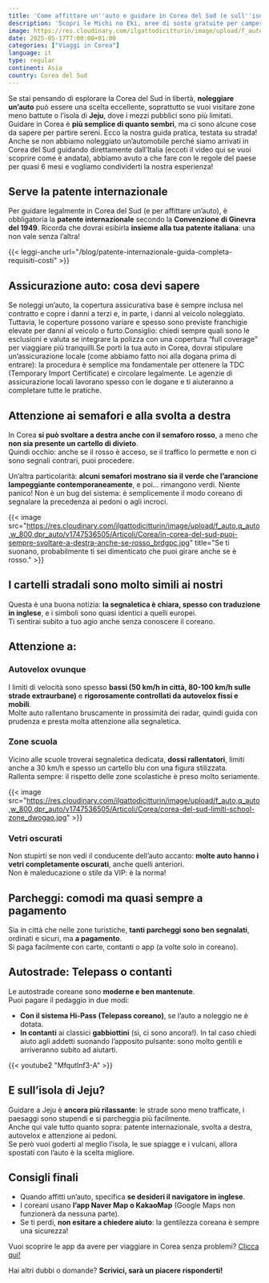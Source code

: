 ```yaml
---
title: 'Come affittare un''auto e guidare in Corea del Sud (e sull''isola di Jeju)'
description: 'Scopri le Michi no Eki, aree di sosta gratuite per camper in Giappone. Servizi 24h, prodotti locali e un tuffo nel Giappone autentico. Viaggia on the road!'
image: https://res.cloudinary.com/ilgattodicitturin/image/upload/f_auto,q_auto,w_800,dpr_auto/v1713007643/Articoli/Corea/regole-per-guidare-in-corea_gifxqd.jpg
date: 2025-05-17T7:00:00+01:00
categories: ["Viaggi in Corea"]
language: it
type: regular   
continent: Asia
country: Corea del Sud
---
```

Se stai pensando di esplorare la Corea del Sud in libertà, **noleggiare un’auto** può essere una scelta eccellente, soprattutto se vuoi visitare zone meno battute o l’isola di **Jeju**, dove i mezzi pubblici sono più limitati.  
Guidare in Corea è **più semplice di quanto sembri**, ma ci sono alcune cose da sapere per partire sereni. Ecco la nostra guida pratica, testata su strada! Anche se non abbiamo noleggiato un’automobile perché siamo arrivati in Corea del Sud guidando direttamente dall’Italia (eccoti il video qui se vuoi scoprire come è andata), abbiamo avuto a che fare con le regole del paese per quasi 6 mesi e vogliamo condividerti la nostra esperienza!

## Serve la patente internazionale

Per guidare legalmente in Corea del Sud (e per affittare un’auto), è obbligatoria la **patente internazionale** secondo la **Convenzione di Ginevra del 1949**. Ricorda che dovrai esibirla **insieme alla tua patente italiana**: una non vale senza l’altra!

{{< leggi-anche url="/blog/patente-internazionale-guida-completa-requisiti-costi" >}}

## Assicurazione auto: cosa devi sapere
Se noleggi un’auto, la copertura assicurativa base è sempre inclusa nel contratto e copre i danni a terzi e, in parte, i danni al veicolo noleggiato. Tuttavia, le coperture possono variare e spesso sono previste franchigie elevate per danni al veicolo o furto.Consiglio: chiedi sempre quali sono le esclusioni e valuta se integrare la polizza con una copertura “full coverage” per viaggiare più tranquilli.Se porti la tua auto in Corea, dovrai stipulare un’assicurazione locale (come abbiamo fatto noi alla dogana prima di entrare): la procedura è semplice ma fondamentale per ottenere la TDC (Temporary Import Certificate) e circolare legalmente. Le agenzie di assicurazione locali lavorano spesso con le dogane e ti aiuteranno a completare tutte le pratiche.

## Attenzione ai semafori e alla svolta a destra

In Corea **si può svoltare a destra anche con il semaforo rosso**, a meno che **non sia presente un cartello di divieto**.  
Quindi occhio: anche se il rosso è acceso, se il traffico lo permette e non ci sono segnali contrari, puoi procedere.

Un’altra particolarità: **alcuni semafori mostrano sia il verde che l’arancione lampeggiante contemporaneamente**, e poi... rimangono verdi. Niente panico! Non è un bug del sistema: è semplicemente il modo coreano di segnalare la precedenza ai pedoni o agli incroci.

{{< image src="https://res.cloudinary.com/ilgattodicitturin/image/upload/f_auto,q_auto,w_800,dpr_auto/v1747536505/Articoli/Corea/in-corea-del-sud-puoi-sempre-svoltare-a-destra-anche-se-rosso_brdgpc.jpg" title="Se ti suonano, probabilmente ti sei dimenticato che puoi girare anche se è rosso." >}}

## I cartelli stradali sono molto simili ai nostri

Questa è una buona notizia: **la segnaletica è chiara, spesso con traduzione in inglese**, e i simboli sono quasi identici a quelli europei.  
Ti sentirai subito a tuo agio anche senza conoscere il coreano.

## Attenzione a:

### Autovelox ovunque  
I limiti di velocità sono spesso **bassi (50 km/h in città, 80-100 km/h sulle strade extraurbane)** e **rigorosamente controllati da autovelox fissi e mobili**.  
Molte auto rallentano bruscamente in prossimità dei radar, quindi guida con prudenza e presta molta attenzione alla segnaletica.

### Zone scuola  
Vicino alle scuole troverai segnaletica dedicata, **dossi rallentatori**, limiti anche a 30 km/h e spesso un cartello blu con una figura stilizzata.  
Rallenta sempre: il rispetto delle zone scolastiche è preso molto seriamente.

{{< image src="https://res.cloudinary.com/ilgattodicitturin/image/upload/f_auto,q_auto,w_800,dpr_auto/v1747536505/Articoli/Corea/corea-del-sud-limiti-school-zone_dwogao.jpg" >}}

### Vetri oscurati  
Non stupirti se non vedi il conducente dell’auto accanto: **molte auto hanno i vetri completamente oscurati**, anche quelli anteriori.  
Non è maleducazione o stile da VIP: è la norma!

## Parcheggi: comodi ma quasi sempre a pagamento
Sia in città che nelle zone turistiche, **tanti parcheggi sono ben segnalati**, ordinati e sicuri, ma **a pagamento**.  
Si paga facilmente con carte, contanti o app (a volte solo in coreano). 

## Autostrade: Telepass o contanti
Le autostrade coreane sono **moderne e ben mantenute**.  
Puoi pagare il pedaggio in due modi:

- **Con il sistema Hi-Pass (Telepass coreano)**, se l’auto a noleggio ne è dotata.
- **In contanti** ai classici **gabbiottini** (sì, ci sono ancora!). In tal caso chiedi aiuto agli addetti suonando l’apposito pulsante: sono molto gentili e arriveranno subito ad aiutarti. 

{{< youtube2 "Mfqutlnf3-A" >}}

## E sull’isola di Jeju?

Guidare a Jeju è **ancora più rilassante**: le strade sono meno trafficate, i paesaggi sono stupendi e si parcheggia più facilmente.  
Anche qui vale tutto quanto sopra: patente internazionale, svolta a destra, autovelox e attenzione ai pedoni.  
Se però vuoi goderti al meglio l’isola, le sue spiagge e i vulcani, allora spostati con l’auto è la scelta migliore. 

## Consigli finali

- Quando affitti un’auto, specifica **se desideri il navigatore in inglese**.
- I coreani usano **l’app Naver Map o KakaoMap** (Google Maps non funzionerà da nessuna parte).
- Se ti perdi, **non esitare a chiedere aiuto**: la gentilezza coreana è sempre una sicurezza!

Vuoi scoprire le app da avere per viaggiare in Corea senza problemi? [Clicca qui!](/blog/corea-del-sud-le-app-da-avere-per-viaggiare-senza-problemi) 

Hai altri dubbi o domande? **Scrivici, sarà un piacere risponderti!**